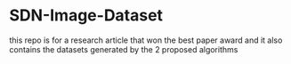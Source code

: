 # SDN-Image-Dataset
this repo is for a research article that won the best paper award and it also contains the datasets generated by the 2 proposed algorithms
